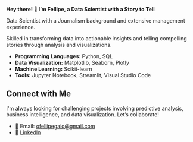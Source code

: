 **Hey there! 👋 I’m Fellipe, a Data Scientist with a Story to Tell**

Data Scientist with a Journalism background and extensive management experience.

Skilled in transforming data into actionable insights and telling compelling stories through analysis and visualizations.

* **Programming Languages:** Python, SQL
* **Data Visualization:** Matplotlib, Seaborn, Plotly
* **Machine Learning:** Scikit-learn
* **Tools:** Jupyter Notebook, Streamlit, Visual Studio Code

## Connect with Me

I'm always looking for challenging projects involving predictive analysis, business intelligence, and data visualization. Let’s collaborate!

- 📧 Email: ofellipegaio@gmail.com  
- 💼 [LinkedIn](https://www.linkedin.com/in/fellipegaio)  
